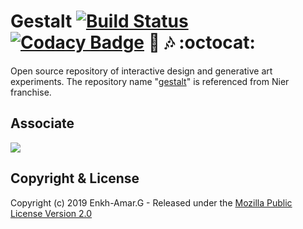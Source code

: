 # Gestalt [![Build Status](https://travis-ci.org/lupino22/gestalt.svg?branch=master)](https://travis-ci.org/lupino22/gestalt) [![Codacy Badge](https://api.codacy.com/project/badge/Grade/5085d2cd13a245a0af21f85f48ae23a9)](https://www.codacy.com/app/lupino22/gestalt?utm_source=github.com&amp;utm_medium=referral&amp;utm_content=lupino22/gestalt&amp;utm_campaign=Badge_Grade) :art: :notes: :octocat: 
Open source repository of interactive design and generative art experiments. The repository name "[gestalt](https://nier.fandom.com/wiki/Project_Gestalt)" is referenced from Nier franchise.

## Associate
<a href="https://www.instagram.com/wiserstudio/" target="_blank"><img src="https://github.com/lupino22/gestalt/blob/master/waiza.jpg"></a>

## Copyright & License
Copyright (c) 2019 Enkh-Amar.G - Released under the <a href="https://github.com/lupino22/gestalt/blob/master/LICENSE">Mozilla Public License Version 2.0</a>
